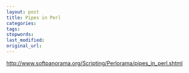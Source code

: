 ```yaml
---
layout: post
title: Pipes in Perl
categories:
tags:
stopwords:
last_modified:
original_url:
---
```


<!--more-->

http://www.softpanorama.org/Scripting/Perlorama/pipes_in_perl.shtml
